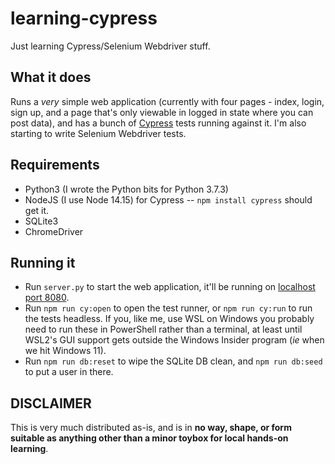 # learning-cypress

Just learning Cypress/Selenium Webdriver stuff.

## What it does

Runs a *very* simple web application (currently with four pages - index, login, sign up, and a page that's only viewable in logged in state where you can post data), and has a bunch of [Cypress](https://cypress.io/) tests running against it. I'm also starting to write Selenium Webdriver tests.

## Requirements

* Python3 (I wrote the Python bits for Python 3.7.3)
* NodeJS (I use Node 14.15) for Cypress -- `npm install cypress` should get it.
* SQLite3
* ChromeDriver

## Running it

* Run `server.py` to start the web application, it'll be running on [localhost port 8080](http://localhost:8080).
* Run `npm run cy:open` to open the test runner, or `npm run cy:run` to run the tests headless. If you, like me, use WSL on Windows you probably need to run these in PowerShell rather than a terminal, at least until WSL2's GUI support gets outside the Windows Insider program (*ie* when we hit Windows 11).
* Run `npm run db:reset` to wipe the SQLite DB clean, and `npm run db:seed` to put a user in there.

## DISCLAIMER

This is very much distributed as-is, and is in **no way, shape, or form suitable as anything other than a minor toybox for local hands-on learning**.
